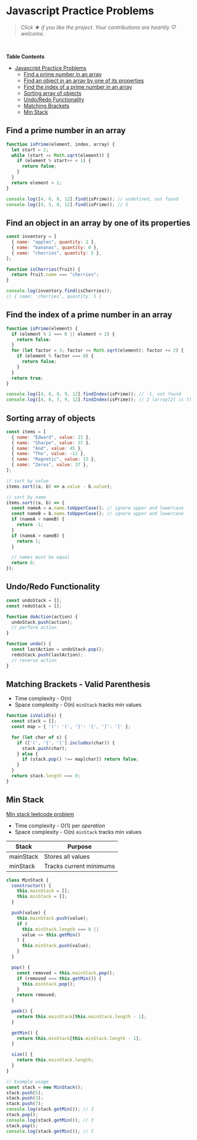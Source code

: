# Javascript Practice Problems

> *Click &#9733; if you like the project. Your contributions are heartily ♡ welcome.*

<br/>

**Table Contents**
- [Javascript Practice Problems](#javascript-practice-problems)
  - [Find a prime number in an array](#find-a-prime-number-in-an-array)
  - [Find an object in an array by one of its properties](#find-an-object-in-an-array-by-one-of-its-properties)
  - [Find the index of a prime number in an array](#find-the-index-of-a-prime-number-in-an-array)
  - [Sorting array of objects](#sorting-array-of-objects)
  - [Undo/Redo Functionality](#undoredo-functionality)
  - [Matching Brackets](#matching-brackets)
  - [Min Stack](#min-stack)


## Find a prime number in an array

```js
function isPrime(element, index, array) {
  let start = 2;
  while (start <= Math.sqrt(element)) {
    if (element % start++ < 1) {
      return false;
    }
  }
  return element > 1;
}

console.log([4, 6, 8, 12].find(isPrime)); // undefined, not found
console.log([4, 5, 8, 12].find(isPrime)); // 5
```


## Find an object in an array by one of its properties

```js
const inventory = [
  { name: "apples", quantity: 2 },
  { name: "bananas", quantity: 0 },
  { name: "cherries", quantity: 5 },
];

function isCherries(fruit) {
  return fruit.name === "cherries";
}

console.log(inventory.find(isCherries));
// { name: 'cherries', quantity: 5 }
```

## Find the index of a prime number in an array

```js
function isPrime(element) {
  if (element % 2 === 0 || element < 2) {
    return false;
  }
  for (let factor = 3; factor <= Math.sqrt(element); factor += 2) {
    if (element % factor === 0) {
      return false;
    }
  }
  return true;
}

console.log([4, 6, 8, 9, 12].findIndex(isPrime)); // -1, not found
console.log([4, 6, 7, 9, 12].findIndex(isPrime)); // 2 (array[2] is 7)

```

## Sorting array of objects

```js
const items = [
  { name: "Edward", value: 21 },
  { name: "Sharpe", value: 37 },
  { name: "And", value: 45 },
  { name: "The", value: -12 },
  { name: "Magnetic", value: 13 },
  { name: "Zeros", value: 37 },
];

// sort by value
items.sort((a, b) => a.value - b.value);

// sort by name
items.sort((a, b) => {
  const nameA = a.name.toUpperCase(); // ignore upper and lowercase
  const nameB = b.name.toUpperCase(); // ignore upper and lowercase
  if (nameA < nameB) {
    return -1;
  }
  if (nameA > nameB) {
    return 1;
  }

  // names must be equal
  return 0;
});
```

## Undo/Redo Functionality

```js
const undoStack = [];
const redoStack = [];

function doAction(action) {
  undoStack.push(action);
  // perform action
}

function undo() {
  const lastAction = undoStack.pop();
  redoStack.push(lastAction);
  // reverse action
}
```

## Matching Brackets - Valid Parenthesis

- Time complexity - O(n)
- Space complexity - O(n) `minStack` tracks min values

```js
function isValid(s) {
  const stack = [];
  const map = { ')': '(', '}': '{', ']': '[' };

  for (let char of s) {
    if (['(', '{', '['].includes(char)) {
      stack.push(char);
    } else {
      if (stack.pop() !== map[char]) return false;
    }
  }
  return stack.length === 0;
}
```

## Min Stack

[Min stack leetcode problem](https://leetcode.com/problems/min-stack/description/)

- Time complexity - O(1) per *operation*
- Space complexity - O(n) `minStack` tracks min values

| Stack |	Purpose|
|---|---|
|mainStack | Stores all values |
|minStack |	Tracks current minimums|

```js
class MinStack {
  constructor() {
    this.mainStack = [];
    this.minStack = [];
  }

  push(value) {
    this.mainStack.push(value);
    if (
      this.minStack.length === 0 ||
      value <= this.getMin()
    ) {
      this.minStack.push(value);
    }
  }

  pop() {
    const removed = this.mainStack.pop();
    if (removed === this.getMin()) {
      this.minStack.pop();
    }
    return removed;
  }

  peek() {
    return this.mainStack[this.mainStack.length - 1];
  }

  getMin() {
    return this.minStack[this.minStack.length - 1];
  }

  size() {
    return this.mainStack.length;
  }
}

// Example usage
const stack = new MinStack();
stack.push(5);
stack.push(3);
stack.push(7);
console.log(stack.getMin()); // 3
stack.pop();
console.log(stack.getMin()); // 3
stack.pop();
console.log(stack.getMin()); // 5

```
